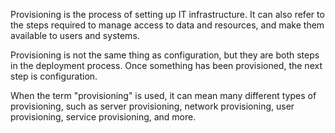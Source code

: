 Provisioning is the process of setting up IT infrastructure. It can also refer to the steps required to manage access to data and resources, and make them available to users and systems. 

Provisioning is not the same thing as configuration, but they are both steps in the deployment process. Once something has been provisioned, the next step is configuration. 

When the term "provisioning" is used, it can mean many different types of provisioning, such as server provisioning, network provisioning, user provisioning, service provisioning, and more.
